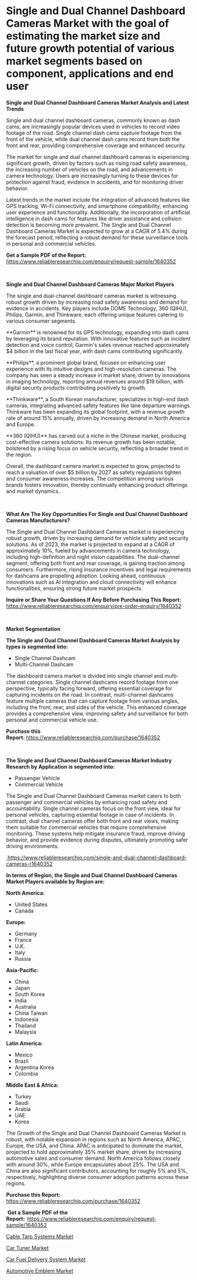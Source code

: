 <p><h1>Single and Dual Channel Dashboard Cameras Market with the goal of estimating the market size and future growth potential of various market segments based on component, applications and end user</h1></p><p><strong>Single and Dual Channel Dashboard Cameras Market Analysis and Latest Trends</strong></p>
<p><p>Single and dual channel dashboard cameras, commonly known as dash cams, are increasingly popular devices used in vehicles to record video footage of the road. Single channel dash cams capture footage from the front of the vehicle, while dual channel dash cams record from both the front and rear, providing comprehensive coverage and enhanced security. </p><p>The market for single and dual channel dashboard cameras is experiencing significant growth, driven by factors such as rising road safety awareness, the increasing number of vehicles on the road, and advancements in camera technology. Users are increasingly turning to these devices for protection against fraud, evidence in accidents, and for monitoring driver behavior.</p><p>Latest trends in the market include the integration of advanced features like GPS tracking, Wi-Fi connectivity, and smartphone compatibility, enhancing user experience and functionality. Additionally, the incorporation of artificial intelligence in dash cams for features like driver assistance and collision detection is becoming more prevalent. The Single and Dual Channel Dashboard Cameras Market is expected to grow at a CAGR of 5.4% during the forecast period, reflecting a robust demand for these surveillance tools in personal and commercial vehicles.</p></p>
<p><strong>Get a Sample PDF of the Report:&nbsp;</strong> <a href="https://www.reliableresearchiq.com/enquiry/request-sample/1640352?utm_campaign=1088&utm_medium=2&utm_source=Github&utm_content=ia&utm_term=15022025&utm_id=single-and-dual-channel-dashboard-cameras">https://www.reliableresearchiq.com/enquiry/request-sample/1640352</a></p>
<p>&nbsp;</p>
<p><strong>Single and Dual Channel Dashboard Cameras Major Market Players</strong></p>
<p><p>The single and dual-channel dashboard cameras market is witnessing robust growth driven by increasing road safety awareness and demand for evidence in accidents. Key players include DOME Technology, 360 (QIHU), Philips, Garmin, and Thinkware, each offering unique features catering to various consumer segments.</p><p>**Garmin** is renowned for its GPS technology, expanding into dash cams by leveraging its brand reputation. With innovative features such as incident detection and voice control, Garmin's sales revenue reached approximately $4 billion in the last fiscal year, with dash cams contributing significantly.</p><p>**Philips**, a prominent global brand, focuses on enhancing user experience with its intuitive designs and high-resolution cameras. The company has seen a steady increase in market share, driven by innovations in imaging technology, reporting annual revenues around $19 billion, with digital security products contributing positively to growth.</p><p>**Thinkware**, a South Korean manufacturer, specializes in high-end dash cameras, integrating advanced safety features like lane departure warnings. Thinkware has been expanding its global footprint, with a revenue growth rate of around 15% annually, driven by increasing demand in North America and Europe.</p><p>**360 (QIHU)** has carved out a niche in the Chinese market, producing cost-effective camera solutions. Its revenue growth has been notable, bolstered by a rising focus on vehicle security, reflecting a broader trend in the region.</p><p>Overall, the dashboard camera market is expected to grow, projected to reach a valuation of over $5 billion by 2027 as safety regulations tighten and consumer awareness increases. The competition among various brands fosters innovation, thereby continually enhancing product offerings and market dynamics.</p></p>
<p>&nbsp;</p>
<p><strong>What Are The Key Opportunities For Single and Dual Channel Dashboard Cameras Manufacturers?</strong></p>
<p><p>The Single and Dual Channel Dashboard Cameras market is experiencing robust growth, driven by increasing demand for vehicle safety and security solutions. As of 2023, the market is projected to expand at a CAGR of approximately 10%, fueled by advancements in camera technology, including high-definition and night vision capabilities. The dual-channel segment, offering both front and rear coverage, is gaining traction among consumers. Furthermore, rising insurance incentives and legal requirements for dashcams are propelling adoption. Looking ahead, continuous innovations such as AI integration and cloud connectivity will enhance functionalities, ensuring strong future market prospects.</p></p>
<p><strong>Inquire or Share Your Questions If Any Before Purchasing This Report:</strong> <a href="https://www.reliableresearchiq.com/enquiry/pre-order-enquiry/1640352?utm_campaign=1088&utm_medium=2&utm_source=Github&utm_content=ia&utm_term=15022025&utm_id=single-and-dual-channel-dashboard-cameras">https://www.reliableresearchiq.com/enquiry/pre-order-enquiry/1640352</a></p>
<p>&nbsp;</p>
<p><strong>Market Segmentation</strong></p>
<p><strong>The Single and Dual Channel Dashboard Cameras Market Analysis by types is segmented into:</strong></p>
<p><ul><li>Single Channel Dashcam</li><li>Multi-Channel Dashcam</li></ul></p>
<p><p>The dashboard camera market is divided into single channel and multi-channel categories. Single channel dashcams record footage from one perspective, typically facing forward, offering essential coverage for capturing incidents on the road. In contrast, multi-channel dashcams feature multiple cameras that can capture footage from various angles, including the front, rear, and sides of the vehicle. This enhanced coverage provides a comprehensive view, improving safety and surveillance for both personal and commercial vehicle use.</p></p>
<p><strong>Purchase this Report:&nbsp;</strong><a href="https://www.reliableresearchiq.com/purchase/1640352?utm_campaign=1088&utm_medium=2&utm_source=Github&utm_content=ia&utm_term=15022025&utm_id=single-and-dual-channel-dashboard-cameras">https://www.reliableresearchiq.com/purchase/1640352</a></p>
<p>&nbsp;</p>
<p><strong>The Single and Dual Channel Dashboard Cameras Market Industry Research by Application is segmented into:</strong></p>
<p><ul><li>Passenger Vehicle</li><li>Commercial Vehicle</li></ul></p>
<p><p>The Single and Dual Channel Dashboard Cameras market caters to both passenger and commercial vehicles by enhancing road safety and accountability. Single channel cameras focus on the front view, ideal for personal vehicles, capturing essential footage in case of incidents. In contrast, dual channel cameras offer both front and rear views, making them suitable for commercial vehicles that require comprehensive monitoring. These systems help mitigate insurance fraud, improve driving behavior, and provide evidence during disputes, ultimately promoting safer driving environments.</p></p>
<p><a href="https://www.reliableresearchiq.com/single-and-dual-channel-dashboard-cameras-r1640352?utm_campaign=1088&utm_medium=2&utm_source=Github&utm_content=ia&utm_term=15022025&utm_id=single-and-dual-channel-dashboard-cameras">&nbsp;https://www.reliableresearchiq.com/single-and-dual-channel-dashboard-cameras-r1640352</a></p>
<p><strong>In terms of Region, the Single and Dual Channel Dashboard Cameras Market Players available by Region are:</strong></p>
<p>
    <p> <strong> North America: </strong>
        <ul>
            <li>United States</li>
            <li>Canada</li>
        </ul>
        </p> 
    <p> <strong> Europe: </strong>
        <ul>
            <li>Germany</li>
            <li>France</li>
            <li>U.K.</li>
            <li>Italy</li>
            <li>Russia</li>
        </ul>
        </p> 
    <p> <strong> Asia-Pacific: </strong>
        <ul>
            <li>China</li>
            <li>Japan</li>
            <li>South Korea</li>
            <li>India</li>
            <li>Australia</li>
            <li>China Taiwan</li>
            <li>Indonesia</li>
            <li>Thailand</li>
            <li>Malaysia</li>
        </ul>
        </p> 
    <p> <strong> Latin America: </strong>
        <ul>
            <li>Mexico</li>
            <li>Brazil</li>
            <li>Argentina Korea</li>
            <li>Colombia</li>
        </ul>
        </p> 
    <p> <strong> Middle East & Africa: </strong>
        <ul>
            <li>Turkey</li>
            <li>Saudi</li>
            <li>Arabia</li>
            <li>UAE</li>
            <li>Korea</li>
        </ul>
    </p>
    </p>
<p><p>The Growth of the Single and Dual Channel Dashboard Cameras Market is robust, with notable expansion in regions such as North America, APAC, Europe, the USA, and China. APAC is anticipated to dominate the market, projected to hold approximately 35% market share, driven by increasing automotive sales and consumer demand. North America follows closely with around 30%, while Europe encapsulates about 25%. The USA and China are also significant contributors, accounting for roughly 5% and 5%, respectively, highlighting diverse consumer adoption patterns across these regions.</p></p>
<p><strong>Purchase this Report: </strong><a href="https://www.reliableresearchiq.com/purchase/1640352?utm_campaign=1088&utm_medium=2&utm_source=Github&utm_content=ia&utm_term=15022025&utm_id=single-and-dual-channel-dashboard-cameras">https://www.reliableresearchiq.com/purchase/1640352</a></p>
<p>&nbsp;<strong>Get a Sample PDF of the Report:&nbsp;&nbsp;</strong><a href="https://www.reliableresearchiq.com/enquiry/request-sample/1640352?utm_campaign=1088&utm_medium=2&utm_source=Github&utm_content=ia&utm_term=15022025&utm_id=single-and-dual-channel-dashboard-cameras">https://www.reliableresearchiq.com/enquiry/request-sample/1640352</a></p>
<p><strong></strong></p>
<p><p><a href="https://github.com/herakterroem/Market-Research-Report-List-1/blob/main/cable-tarp-systems-market.md?utm_campaign=1088&utm_medium=2&utm_source=Github&utm_content=ia&utm_term=15022025&utm_id=single-and-dual-channel-dashboard-cameras">Cable Tarp Systems Market</a></p><p><a href="https://github.com/sirayedantte/Market-Research-Report-List-1/blob/main/car-tuner-market.md?utm_campaign=1088&utm_medium=2&utm_source=Github&utm_content=ia&utm_term=15022025&utm_id=single-and-dual-channel-dashboard-cameras">Car Tuner Market</a></p><p><a href="https://github.com/armsinwan/Market-Research-Report-List-1/blob/main/car-fuel-delivery-system-market.md?utm_campaign=1088&utm_medium=2&utm_source=Github&utm_content=ia&utm_term=15022025&utm_id=single-and-dual-channel-dashboard-cameras">Car Fuel Delivery System Market</a></p><p><a href="https://github.com/biyajausenik/Market-Research-Report-List-1/blob/main/automotive-emblem-market.md?utm_campaign=1088&utm_medium=2&utm_source=Github&utm_content=ia&utm_term=15022025&utm_id=single-and-dual-channel-dashboard-cameras">Automotive Emblem Market</a></p></p>
